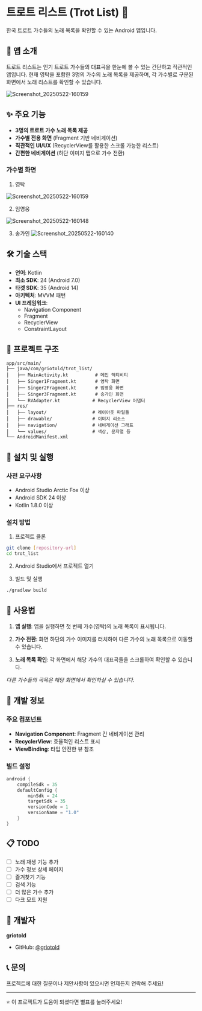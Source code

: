# 트로트 리스트 (Trot List) 🎵

한국 트로트 가수들의 노래 목록을 확인할 수 있는 Android 앱입니다.

## 📱 앱 소개

트로트 리스트는 인기 트로트 가수들의 대표곡을 한눈에 볼 수 있는 간단하고 직관적인 앱입니다. 
현재 영탁을 포함한 3명의 가수의 노래 목록을 제공하며, 각 가수별로 구분된 화면에서 노래 리스트를 확인할 수 있습니다.

<!-- 메인 화면 스크린샷을 여기에 추가하세요 -->
![Screenshot_20250522-160159](https://github.com/user-attachments/assets/42bc77f1-0442-4eaf-9a9f-5db9b55cec08)


## ✨ 주요 기능

- **3명의 트로트 가수 노래 목록 제공**
- **가수별 전용 화면** (Fragment 기반 네비게이션)
- **직관적인 UI/UX** (RecyclerView를 활용한 스크롤 가능한 리스트)
- **간편한 네비게이션** (하단 이미지 탭으로 가수 전환)

<!-- 기능별 화면 스크린샷들을 여기에 추가하세요 -->
### 가수별 화면
1. 영탁

![Screenshot_20250522-160159](https://github.com/user-attachments/assets/8f69c497-b1c9-4151-b901-4b1da04c9746)

2. 임영웅

![Screenshot_20250522-160148](https://github.com/user-attachments/assets/954b8b9b-d9b6-492d-93ee-4c6e5542f04b)


3. 송가인
![Screenshot_20250522-160140](https://github.com/user-attachments/assets/0857f91a-18c3-4136-b7c2-e869a2538838)

## 🛠 기술 스택

- **언어**: Kotlin
- **최소 SDK**: 24 (Android 7.0)
- **타겟 SDK**: 35 (Android 14)
- **아키텍처**: MVVM 패턴
- **UI 프레임워크**: 
  - Navigation Component
  - Fragment
  - RecyclerView
  - ConstraintLayout

## 📁 프로젝트 구조

```
app/src/main/
├── java/com/griotold/trot_list/
│   ├── MainActivity.kt          # 메인 액티비티
│   ├── Singer1Fragment.kt       # 영탁 화면
│   ├── Singer2Fragment.kt       # 임영웅 화면
│   ├── Singer3Fragment.kt       # 송가인 화면
│   └── RVAdapter.kt            # RecyclerView 어댑터
├── res/
│   ├── layout/                 # 레이아웃 파일들
│   ├── drawable/               # 이미지 리소스
│   ├── navigation/             # 네비게이션 그래프
│   └── values/                 # 색상, 문자열 등
└── AndroidManifest.xml
```

## 🚀 설치 및 실행

### 사전 요구사항
- Android Studio Arctic Fox 이상
- Android SDK 24 이상
- Kotlin 1.8.0 이상

### 설치 방법
1. 프로젝트 클론
```bash
git clone [repository-url]
cd trot_list
```

2. Android Studio에서 프로젝트 열기

3. 빌드 및 실행
```bash
./gradlew build
```


## 📱 사용법

1. **앱 실행**: 앱을 실행하면 첫 번째 가수(영탁)의 노래 목록이 표시됩니다.

2. **가수 전환**: 화면 하단의 가수 이미지를 터치하여 다른 가수의 노래 목록으로 이동할 수 있습니다.

3. **노래 목록 확인**: 각 화면에서 해당 가수의 대표곡들을 스크롤하여 확인할 수 있습니다.


*다른 가수들의 곡목은 해당 화면에서 확인하실 수 있습니다.*

## 🔧 개발 정보

### 주요 컴포넌트
- **Navigation Component**: Fragment 간 네비게이션 관리
- **RecyclerView**: 효율적인 리스트 표시
- **ViewBinding**: 타입 안전한 뷰 참조

### 빌드 설정
```kotlin
android {
    compileSdk = 35
    defaultConfig {
        minSdk = 24
        targetSdk = 35
        versionCode = 1
        versionName = "1.0"
    }
}
```

## 📋 TODO

- [ ] 노래 재생 기능 추가
- [ ] 가수 정보 상세 페이지
- [ ] 즐겨찾기 기능
- [ ] 검색 기능
- [ ] 더 많은 가수 추가
- [ ] 다크 모드 지원

## 👤 개발자

**griotold**
- GitHub: [@griotold](https://github.com/griotold)

## 📞 문의

프로젝트에 대한 질문이나 제안사항이 있으시면 언제든지 연락해 주세요!

---

⭐ 이 프로젝트가 도움이 되셨다면 별표를 눌러주세요!
